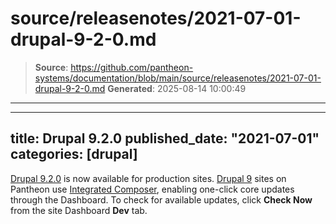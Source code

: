 # source/releasenotes/2021-07-01-drupal-9-2-0.md

> **Source**: https://github.com/pantheon-systems/documentation/blob/main/source/releasenotes/2021-07-01-drupal-9-2-0.md
> **Generated**: 2025-08-14 10:00:49

---

---
title: Drupal 9.2.0
published_date: "2021-07-01"
categories: [drupal]
---
[Drupal 9.2.0](https://www.drupal.org/project/drupal/releases/9.2.0) is now available for production sites. [Drupal 9](/drupal) sites on Pantheon use [Integrated Composer](/guides/integrated-composer), enabling one-click core updates through the Dashboard. To check for available updates, click **Check Now** from the site Dashboard **Dev** tab.
